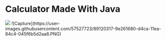 <h1>Calculator Made With Java</h1>
<img src="file:///C:/Users/ahmad/Pictures/Capture.PNG">
![Capture](https://user-images.githubusercontent.com/57527723/89120317-9e261680-d4ca-11ea-84c4-045f6b5d2aa8.PNG)
